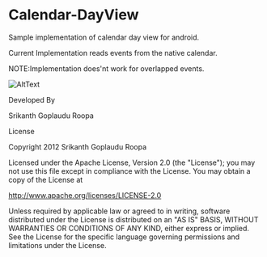 Calendar-DayView
================

Sample implementation of calendar day view for android.

Current Implementation reads events from the native calendar.

NOTE:Implementation does'nt work for overlapped events. 


![AltText](http://snag.gy/lX2QW.jpg)


Developed By

Srikanth Goplaudu Roopa

License

Copyright 2012 Srikanth Goplaudu Roopa


Licensed under the Apache License, Version 2.0 (the "License");
you may not use this file except in compliance with the License.
You may obtain a copy of the License at

http://www.apache.org/licenses/LICENSE-2.0

Unless required by applicable law or agreed to in writing, software
distributed under the License is distributed on an "AS IS" BASIS,
WITHOUT WARRANTIES OR CONDITIONS OF ANY KIND, either express or implied.
See the License for the specific language governing permissions and
limitations under the License. 
